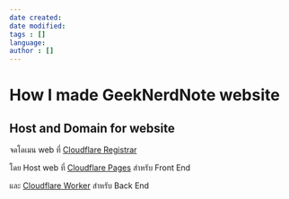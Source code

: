 ```yaml
---
date created: 
date modified: 
tags : []
language: 
author : []
---
```


# How I made GeekNerdNote website

## Host and Domain for website

จดโดเมน web ที่ [Cloudflare Registrar](https://www.cloudflare.com/products/registrar/)

โดย Host web ที่ [Cloudflare Pages](https://pages.cloudflare.com/) สำหรับ Front End

และ [Cloudflare Worker](https://workers.cloudflare.com/) สำหรับ Back End
